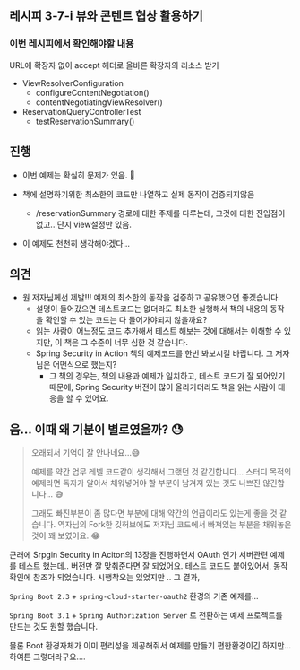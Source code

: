 ## 레시피 3-7-i 뷰와 콘텐트 협상 활용하기



### 이번 레시피에서 확인해야할  내용

URL에 확장자 없이 accept 헤더로 올바른 확장자의 리소스 받기

* ViewResolverConfiguration
  * configureContentNegotiation()
  * contentNegotiatingViewResolver()
* ReservationQueryControllerTest
  * testReservationSummary()



## 진행

* 이번 예제는 확실히 문제가 있음. 🎃

* 책에 설명하기위한 최소한의 코드만 나열하고 실제 동작이 검증되지않음
  * /reservationSummary 경로에 대한 주제를 다루는데, 그것에 대한 진입점이 없고.. 단지 view설정만 있음.

* 이 예제도 천천히 생각해야겠다...



## 의견

* 원 저자님께선 제발!!! 예제의 최소한의 동작을 검증하고 공유했으면 좋겠습니다. 
  * 설명이 들어갔으면 테스트코드는 없더라도 최소한 실행해서 책의 내용의 동작을 확인할 수 있는 코드는 다 들어가야되지 않을까요?
  * 읽는 사람이 어느정도 코드 추가해서 테스트 해보는 것에 대해서는 이해할 수 있지만, 이 책은 그 수준이 너무 심한 것 같습니다.
  * Spring Security in Action 책의 예제코드를 한번 봐보시길 바랍니다. 그 저자님은 어떤식으로 했는지?
    * 그 책의 경우는, 책의 내용과 예제가 일치하고, 테스트 코드가 잘 되어있기 때문에, Spring Security 버전이 많이 올라가더라도 책을 읽는 사람이 대응을 할 수 있어요.



## 음... 이때 왜 기분이 별로였을까? 😓

>  오래되서 기억이 잘 안나네요...😅
>
>  예제를 약간 업무 레벨 코드같이 생각해서 그랬던 것 같긴합니다... 
>  스터디 목적의 예제라면 독자가 알아서 채워넣어야 할 부분이 남겨져 있는 것도 나쁘진 않긴합니다... 😅
>
>  그래도 빠진부분이 좀 많다면 부분에 대해 약간의 언급이라도 있는게 좋을 것 같습니다. 
>  역자님의 Fork한 깃허브에도 저자님 코드에서 빠져있는 부분을 채워놓은 것이 꽤 보였어요. 😂

근래에 Srpgin Security in Aciton의 13장을 진행하면서 OAuth 인가 서버관련 예제를 테스트 했는데.. 버전만 잘 맞춰준다면 잘 되었어요. 테스트 코드도 붙어있어서, 동작 확인에 참조가 되었습니다.  시행착오는 있었지만 .. 그 결과,

`Spring Boot 2.3` + `spring-cloud-starter-oauth2` 환경의 기존 예제를...

`Spring Boot 3.1` + `Spring Authorization Server` 로 전환하는 예제 프로젝트를 만드는 것도 원할 했습니다.

물론 Boot 환경자체가 이미 편리성을 제공해줘서 예제를 만들기 편한환경이긴 하지만... 하여튼 그렇더라구요....

